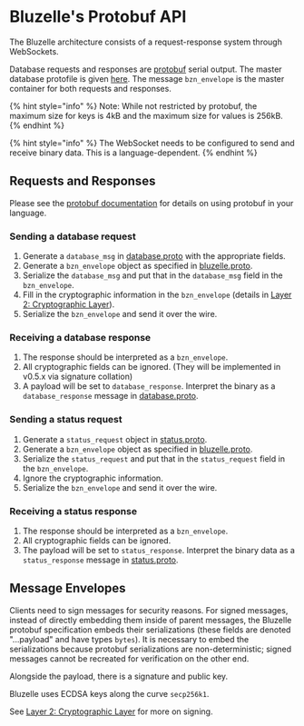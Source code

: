 # Bluzelle's Protobuf API

The Bluzelle architecture consists of a request-response system through WebSockets.

Database requests and responses are [protobuf](https://github.com/google/protobuf) serial output. The master database protofile is given [here](https://github.com/bluzelle/swarmDB/blob/devel/proto/database.proto). The message `bzn_envelope` is the master container for both requests and responses. 

{% hint style="info" %}
Note: While not restricted by protobuf, the maximum size for keys is 4kB and the maximum size for values is 256kB.
{% endhint %}

{% hint style="info" %}
The WebSocket needs to be configured to send and receive binary data. This is a language-dependent.
{% endhint %}

## Requests and Responses

Please see the [protobuf documentation](https://developers.google.com/protocol-buffers/) for details on using protobuf in your language.

### Sending a database request

1. Generate a `database_msg` in [database.proto](https://github.com/bluzelle/swarmDB/blob/devel/proto/database.proto) with the appropriate fields.
2. Generate a `bzn_envelope` object as specified in [bluzelle.proto](https://github.com/bluzelle/swarmDB/blob/devel/proto/bluzelle.proto).
3. Serialize the `database_msg` and put that in the `database_msg` field in the `bzn_envelope`.
4. Fill in the cryptographic information in the `bzn_envelope` \(details in [Layer 2: Cryptographic Layer](layers/layer-3-cryptographic-layer.md)\).
5. Serialize the `bzn_envelope` and send it over the wire.

### Receiving a database response

1. The response should be interpreted as a `bzn_envelope`.
2. All cryptographic fields can be ignored. \(They will be implemented in v0.5.x via signature collation\)
3. A payload will be set to `database_response`. Interpret the binary as a `database_response` message in [database.proto](https://github.com/bluzelle/swarmDB/blob/devel/proto/database.proto).

### Sending a status request

1. Generate a `status_request` object in [status.proto](https://github.com/bluzelle/swarmDB/blob/devel/proto/status.proto).
2. Generate a `bzn_envelope` object as specified in [bluzelle.proto](https://github.com/bluzelle/swarmDB/blob/devel/proto/bluzelle.proto).
3. Serialize the `status_request` and put that in the `status_request` field in the `bzn_envelope`.
4. Ignore the cryptographic information. 
5. Serialize the `bzn_envelope` and send it over the wire.

### Receiving a status response

1. The response should be interpreted as a `bzn_envelope`.
2. All cryptographic fields can be ignored.
3. The payload will be set to `status_response`. Interpret the binary data as a `status_response` message in [status.proto](https://github.com/bluzelle/swarmDB/blob/devel/proto/status.proto).

## Message Envelopes

Clients need to sign messages for security reasons. For signed messages, instead of directly embedding them inside of parent messages, the Bluzelle protobuf specification embeds their serializations \(these fields are denoted "...payload" and have types `bytes`\). It is necessary to embed the serializations because protobuf serializations are non-deterministic; signed messages cannot be recreated for verification on the other end. 

Alongside the payload, there is a signature and public key.

Bluzelle uses ECDSA keys along the curve `secp256k1`.

See [Layer 2: Cryptographic Layer](layers/layer-3-cryptographic-layer.md) for more on signing.

